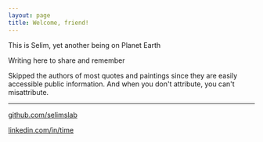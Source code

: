 ```yaml
---
layout: page
title: Welcome, friend!
---
```


This is Selim, yet another being on Planet Earth

Writing here to share and remember


Skipped the authors of most quotes and paintings since they are easily accessible public information. And when you don't attribute, you can't misattribute. 

---

[github.com/selimslab](https://github.com/selimslab)

[linkedin.com/in/time](https://linkedin.com/in/time)